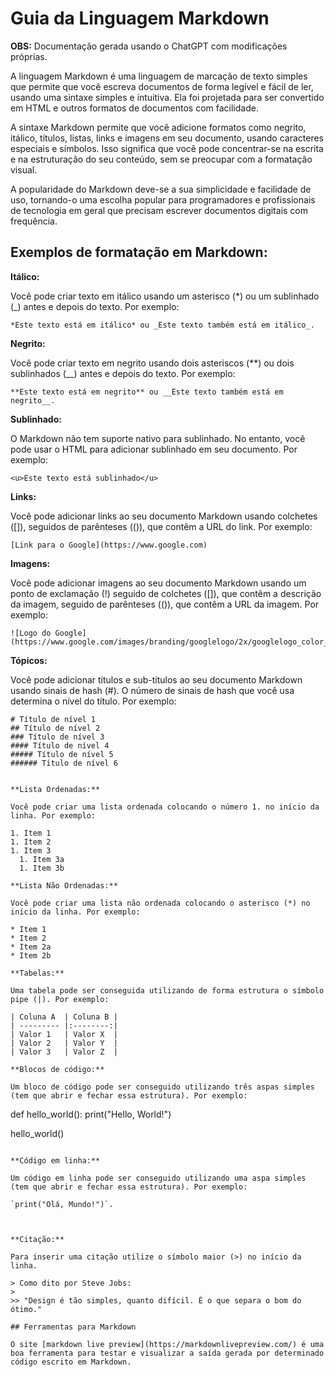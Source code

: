 # Guia da Linguagem Markdown

**OBS:** Documentação gerada usando o ChatGPT com modificações próprias. 

A linguagem Markdown é uma linguagem de marcação de texto simples que permite que você escreva documentos de forma legível e fácil de ler, usando uma sintaxe simples e intuitiva. Ela foi projetada para ser convertido em HTML e outros formatos de documentos com facilidade.

A sintaxe Markdown permite que você adicione formatos como negrito, itálico, títulos, listas, links e imagens em seu documento, usando caracteres especiais e símbolos. Isso significa que você pode concentrar-se na escrita e na estruturação do seu conteúdo, sem se preocupar com a formatação visual.

A popularidade do Markdown deve-se a sua simplicidade e facilidade de uso, tornando-o uma escolha popular para programadores e profissionais de tecnologia em geral que precisam escrever documentos digitais com frequência.

## Exemplos de formatação em Markdown:

**Itálico:**

Você pode criar texto em itálico usando um asterisco (*) ou um sublinhado (_) antes e depois do texto. Por exemplo:

```
*Este texto está em itálico* ou _Este texto também está em itálico_.
```

**Negrito:**

Você pode criar texto em negrito usando dois asteriscos (**) ou dois sublinhados (__) antes e depois do texto. Por exemplo:

```
**Este texto está em negrito** ou __Este texto também está em negrito__.
```

**Sublinhado:**

O Markdown não tem suporte nativo para sublinhado. No entanto, você pode usar o HTML para adicionar sublinhado em seu documento. Por exemplo:

```
<u>Este texto está sublinhado</u>
```

**Links:**

Você pode adicionar links ao seu documento Markdown usando colchetes ([]), seguidos de parênteses (()), que contêm a URL do link. Por exemplo:

```
[Link para o Google](https://www.google.com)
```

**Imagens:**

Você pode adicionar imagens ao seu documento Markdown usando um ponto de exclamação (!) seguido de colchetes ([]), que contêm a descrição da imagem, seguido de parênteses (()), que contêm a URL da imagem. Por exemplo:

```
![Logo do Google](https://www.google.com/images/branding/googlelogo/2x/googlelogo_color_272x92dp.png)
```

**Tópicos:**

Você pode adicionar títulos e sub-títulos ao seu documento Markdown usando sinais de hash (#). O número de sinais de hash que você usa determina o nível do título. Por exemplo:

```
# Título de nível 1
## Título de nível 2
### Título de nível 3
#### Título de nível 4
##### Título de nível 5
###### Título de nível 6


**Lista Ordenadas:**

Você pode criar uma lista ordenada colocando o número 1. no início da linha. Por exemplo:

1. Item 1
1. Item 2
1. Item 3
  1. Item 3a
  1. Item 3b

**Lista Não Ordenadas:**

Você pode criar uma lista não ordenada colocando o asterisco (*) no início da linha. Por exemplo:

* Item 1
* Item 2
* Item 2a
* Item 2b

**Tabelas:**

Uma tabela pode ser conseguida utilizando de forma estrutura o símbolo pipe (|). Por exemplo:

| Coluna A  | Coluna B |
| --------- |:--------:|
| Valor 1   | Valor X  |
| Valor 2   | Valor Y  |
| Valor 3   | Valor Z  |

**Blocos de código:**

Um bloco de código pode ser conseguido utilizando três aspas simples (tem que abrir e fechar essa estrutura). Por exemplo:

```
def hello_world():
  print("Hello, World!")

hello_world()
```

**Código em linha:**

Um código em linha pode ser conseguido utilizando uma aspa simples (tem que abrir e fechar essa estrutura). Por exemplo:

`print("Olá, Mundo!")`.



**Citação:**

Para inserir uma citação utilize o símbolo maior (>) no início da linha. 

> Como dito por Steve Jobs:
>
>> "Design é tão simples, quanto difícil. É o que separa o bom do ótimo."

## Ferramentas para Markdown

O site [markdown live preview](https://markdownlivepreview.com/) é uma boa ferramenta para testar e visualizar a saída gerada por determinado código escrito em Markdown.

